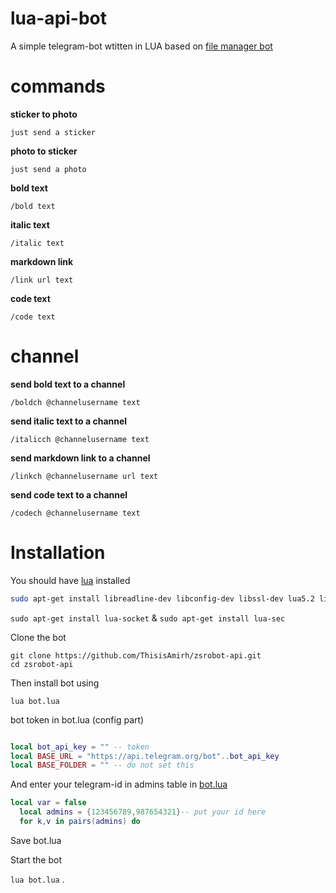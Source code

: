 # lua-api-bot

A simple telegram-bot wtitten in LUA based on [file manager bot](https://github.com/Imandaneshi/file-manager-bot)

# commands

 **sticker to photo**

`just send a sticker`

 **photo to sticker**

`just send a photo`

  **bold text**

`/bold text`

 **italic text**

`/italic text`

 **markdown link**

`/link url text`

**code text**

`/code text`

# channel

 **send bold text to a channel**

`/boldch @channelusername text`

 **send italic text to a channel**

`/italicch @channelusername text`

 **send markdown link to a channel**

`/linkch @channelusername url text`

**send code text to a channel**

`/codech @channelusername text`

# Installation

You should have [lua](http://www.lua.org/) installed

```bash
sudo apt-get install libreadline-dev libconfig-dev libssl-dev lua5.2 liblua5.2-dev libevent-dev make unzip git redis-server g++ libjansson-dev libpython-dev expat libexpat1-dev

```
`sudo apt-get install lua-socket` & `sudo apt-get install lua-sec`

Clone the bot

```
git clone https://github.com/ThisisAmirh/zsrobot-api.git
cd zsrobot-api

```

Then install bot using

`lua bot.lua`

bot token in bot.lua (config part)

```lua

local bot_api_key = "" -- token
local BASE_URL = "https://api.telegram.org/bot"..bot_api_key
local BASE_FOLDER = "" -- do not set this
```

And enter your telegram-id in admins table in [bot.lua](https://github.com/Imandaneshi/file-manager-bot/blob/master/bot.lua#L19)
```lua
local var = false
  local admins = {123456789,987654321}-- put your id here
  for k,v in pairs(admins) do

```

Save bot.lua

Start the bot

`lua bot.lua`
.
